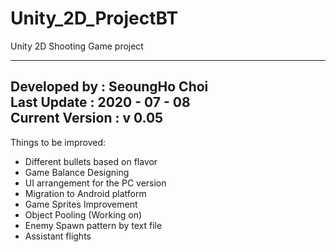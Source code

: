 # Unity_2D_ProjectBT
Unity 2D Shooting Game project

-----------------------------------------------------------------------
Developed by : SeoungHo Choi      
Last Update : 2020 - 07 - 08      
Current Version : v 0.05      
-----------------------------------------------------------------------

Things to be improved:
- Different bullets based on flavor
- Game Balance Designing
- UI arrangement for the PC version
- Migration to Android platform
- Game Sprites Improvement
- Object Pooling (Working on)
- Enemy Spawn pattern by text file
- Assistant flights
